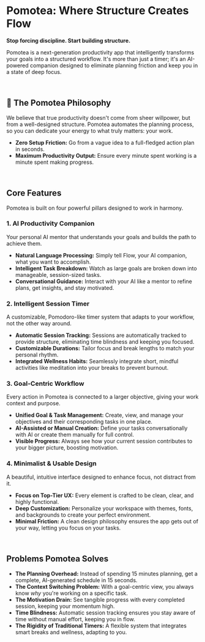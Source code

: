 

# Pomotea: Where Structure Creates Flow

**Stop forcing discipline. Start building structure.**

Pomotea is a next-generation productivity app that intelligently transforms your goals
into a structured workflow. It's more than just a timer; it's an AI-powered
companion designed to eliminate planning friction and keep you in a state of deep focus.

<br/>

## 🎯 The Pomotea Philosophy

We believe that true productivity doesn't come from sheer willpower, but from a
well-designed structure. Pomotea automates the planning process, so you can dedicate
your energy to what truly matters: your work.

-   **Zero Setup Friction:** Go from a vague idea to a full-fledged action plan in seconds.
-   **Maximum Productivity Output:** Ensure every minute spent working is a minute spent making progress.

<br/>

## Core Features

Pomotea is built on four powerful pillars designed to work in harmony.

### 1. AI Productivity Companion

Your personal AI mentor that understands your goals and builds the path to achieve them.

-   **Natural Language Processing:** Simply tell Flow, your AI companion, what you want to accomplish.
-   **Intelligent Task Breakdown:** Watch as large goals are broken down into manageable, session-sized tasks.
-   **Conversational Guidance:** Interact with your AI like a mentor to refine plans, get insights, and stay motivated.

### 2. Intelligent Session Timer

A customizable, Pomodoro-like timer system that adapts to your workflow, not the other way around.

-   **Automatic Session Tracking:** Sessions are automatically tracked to provide structure, eliminating time blindness and keeping you focused.
-   **Customizable Durations:** Tailor focus and break lengths to match your personal rhythm.
-   **Integrated Wellness Habits:** Seamlessly integrate short, mindful activities like meditation into your breaks to prevent burnout.

### 3. Goal-Centric Workflow

Every action in Pomotea is connected to a larger objective, giving your work context and purpose.

-   **Unified Goal & Task Management:** Create, view, and manage your objectives and their corresponding tasks in one place.
-   **AI-Assisted or Manual Creation:** Define your tasks conversationally with AI or create them manually for full control.
-   **Visible Progress:** Always see how your current session contributes to your bigger picture, boosting motivation.

### 4. Minimalist & Usable Design

A beautiful, intuitive interface designed to enhance focus, not distract from it.

-   **Focus on Top-Tier UX:** Every element is crafted to be clean, clear, and highly functional.
-   **Deep Customization:** Personalize your workspace with themes, fonts, and backgrounds to create your perfect environment.
-   **Minimal Friction:** A clean design philosophy ensures the app gets out of your way, letting you focus on your tasks.

<br/>

## Problems Pomotea Solves
-   **The Planning Overhead:** Instead of spending 15 minutes planning, get a complete, AI-generated schedule in 15 seconds.
-   **The Context Switching Problem:** With a goal-centric view, you always know *why* you're working on a specific task.
-   **The Motivation Drain:** See tangible progress with every completed session, keeping your momentum high.
-   **Time Blindness:** Automatic session tracking ensures you stay aware of time without manual effort, keeping you in flow.
-   **The Rigidity of Traditional Timers:** A flexible system that integrates smart breaks and wellness, adapting to you.

